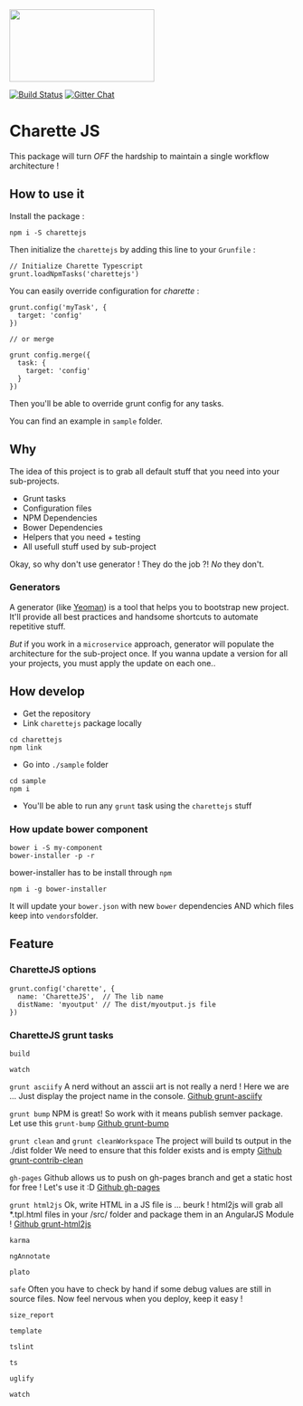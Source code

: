 <img src="https://cloud.githubusercontent.com/assets/449520/9855019/2d5ddbbe-5b0c-11e5-9525-17a5bb15707c.png" width="256" height="128px">

[![Build Status](https://travis-ci.org/Boulangerie/charettejs.svg?branch=master)](https://travis-ci.org/Boulangerie/charettejs)
[![Gitter Chat](https://badges.gitter.im/Boulangerie/charettejs.svg)](https://gitter.im/Boulangerie/charettejs)

# Charette JS

This package will turn *OFF* the hardship to maintain a single workflow architecture !

## How to use it

Install the package :

`npm i -S charettejs`

Then initialize the `charettejs` by adding this line to your `Grunfile` :

```
// Initialize Charette Typescript
grunt.loadNpmTasks('charettejs')
```

You can easily override configuration for *charette* :

```
grunt.config('myTask', {
  target: 'config'
})

// or merge

grunt config.merge({
  task: {
    target: 'config'
  }
})
```

Then you'll be able to override grunt config for any tasks.

You can find an example in `sample` folder.

## Why

The idea of this project is to grab all default stuff that you need into your sub-projects.
- Grunt tasks
- Configuration files
- NPM Dependencies
- Bower Dependencies
- Helpers that you need + testing
- All usefull stuff used by sub-project

Okay, so why don't use generator ! They do the job ?!
*No* they don't.

### Generators

A generator (like [Yeoman](yeoman.io)) is a tool that helps you to bootstrap new project.
It'll provide all best practices and handsome shortcuts to automate repetitive stuff.

*But* if you work in a `microservice` approach, generator will populate the architecture for the sub-project once.
If you wanna update a version for all your projects, you must apply the update on each one..

## How develop

- Get the repository
- Link `charettejs` package locally

```
cd charettejs
npm link
```

- Go into `./sample` folder

```
cd sample
npm i
```

- You'll be able to run any `grunt` task using the `charettejs` stuff

### How update bower component

```
bower i -S my-component
bower-installer -p -r
```

bower-installer has to be install through `npm`

```
npm i -g bower-installer
```

It will update your `bower.json` with new `bower` dependencies AND which files keep into `vendors`folder.

## Feature

### CharetteJS options

```
grunt.config('charette', {
  name: 'CharetteJS',  // The lib name
  distName: 'myoutput' // The dist/myoutput.js file
})
```

### CharetteJS grunt tasks

`build`

`watch`

`grunt asciify`
A nerd without an asscii art is not really a nerd !
Here we are ... Just display the project name in the console.
[Github grunt-asciify](https://github.com/olizilla/grunt-asciify)

`grunt bump`
NPM is great! So work with it means publish semver package.
Let use this `grunt-bump`
[Github grunt-bump](https://github.com/vojtajina/grunt-bump)

`grunt clean` and `grunt cleanWorkspace`
The project will build ts output in the ./dist folder
We need to ensure that this folder exists and is empty
[Github grunt-contrib-clean](https://github.com/gruntjs/grunt-contrib-clean)

`gh-pages`
Github allows us to push on gh-pages branch and get a static host for free !
Let's use it :D
[Github gh-pages](https://github.com/tschaub/grunt-gh-pages)

`grunt html2js`
Ok, write HTML in a JS file is ... beurk !
html2js will grab all *.tpl.html files in your /src/ folder and package them in an AngularJS Module !
[Github grunt-html2js](https://github.com/karlgoldstein/grunt-html2js)

`karma`

`ngAnnotate`

`plato`

`safe`
Often you have to check by hand if some debug values are still in source files.
Now feel nervous when you deploy, keep it easy !

`size_report`

`template`

`tslint`

`ts`

`uglify`

`watch`
